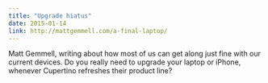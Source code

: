 ```yaml
---
title: "Upgrade hiatus"
date: 2015-01-14
link: http://mattgemmell.com/a-final-laptop/
---
```

 Matt Gemmell, writing about how most of us can get along just fine with our current devices. Do you really need to upgrade your laptop or iPhone, whenever Cupertino refreshes their product line?
